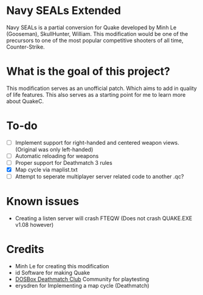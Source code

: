 # Navy SEALs Extended
Navy SEALs is a partial conversion for Quake developed by Minh Le (Gooseman), SkullHunter, William. This modification would be one of the precursors to one of the most popular competitive shooters of all time, Counter-Strike.

# What is the goal of this project?
This modification serves as an unofficial patch. Which aims to add in quality of life features. This also serves as a starting point for me to learn more about QuakeC.

# To-do
- [ ] Implement support for right-handed and centered weapon views. (Original was only left-handed)
- [ ] Automatic reloading for weapons
- [ ] Proper support for Deathmatch 3 rules
- [X] Map cycle via maplist.txt
- [ ] Attempt to seperate multiplayer server related code to another .qc?

# Known issues
- Creating a listen server will crash FTEQW (Does not crash QUAKE.EXE v1.08 however)

# Credits
* Minh Le for creating this modification
* id Software for making Quake
* [DOSBox Deathmatch Club](http://www.dosboxdmclub.com/) Community for playtesting
* erysdren for Implementing a map cycle (Deathmatch)
